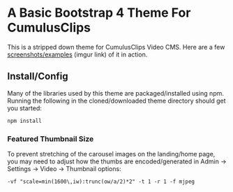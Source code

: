 # A Basic Bootstrap 4 Theme For CumulusClips

This is a stripped down theme for CumulusClips Video CMS.  Here are a few [screenshots/examples](https://imgur.com/a/WIws7cu) (imgur link) of it in action. 

## Install/Config

Many of the libraries used by this theme are packaged/installed using npm. Running the following in the cloned/downloaded theme directory should get you started:

```bash
npm install
```

### Featured Thumbnail Size

To prevent stretching of the carousel images on the landing/home page, you may need to adjust how the thumbs are encoded/generated in Admin -> Settings -> Video -> Thumbnail options:

```
-vf "scale=min(1600\,iw):trunc(ow/a/2)*2" -t 1 -r 1 -f mjpeg
```
